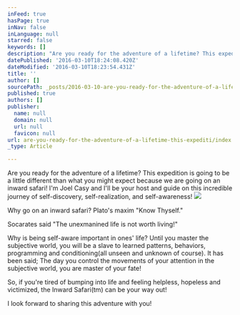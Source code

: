 ```yaml
---
inFeed: true
hasPage: true
inNav: false
inLanguage: null
starred: false
keywords: []
description: "Are you ready for the adventure of a lifetime? This expedition is going to be a little different than what you might expect because we are going on an inward safari! I'm Joel Casy and I'll be your host and guide on this incredible journey of self-discovery, self-realization, and self-awareness! "
datePublished: '2016-03-10T18:24:08.420Z'
dateModified: '2016-03-10T18:23:54.431Z'
title: ''
author: []
sourcePath: _posts/2016-03-10-are-you-ready-for-the-adventure-of-a-lifetime-this-expediti.md
published: true
authors: []
publisher:
  name: null
  domain: null
  url: null
  favicon: null
url: are-you-ready-for-the-adventure-of-a-lifetime-this-expediti/index.html
_type: Article

---
```

Are you ready for the adventure of a lifetime? This expedition is going to be a little different than what you might expect because we are going on an inward safari! I'm Joel Casy and I'll be your host and guide on this incredible journey of self-discovery, self-realization, and self-awareness! ![](https://the-grid-user-content.s3-us-west-2.amazonaws.com/a34649f0-0579-4392-8853-4ae8f11edce6.jpg)

Why go on an inward safari? Plato's maxim "Know Thyself." 

Socarates said "The unexmanined life is not worth living!"

Why is being self-aware important in ones' life? Until you master the subjective world, you will be a slave to learned patterns, behaviors, programming and conditioning(all unseen and unknown of course). It has been said; The day you control the movements of your attention in the subjective world, you are master of your fate!

So, if you're tired of bumping into life and feeling helpless, hopeless and victimized, the Inward Safari(tm) can be your way out!

I look forward to sharing this adventure with you!